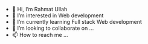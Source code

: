 - 👋 Hi, I’m Rahmat Ullah
- 👀 I’m interested in Web development
- 🌱 I’m currently learning Full stack Web development
- 💞️ I’m looking to collaborate on ...
- 📫 How to reach me ...

<!---
Rahmat-Ullah/Rahmat-Ullah is a ✨ special ✨ repository because its `README.md` (this file) appears on your GitHub profile.
You can click the Preview link to take a look at your changes.
--->
